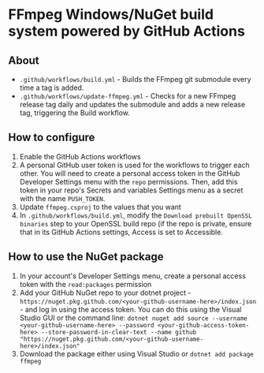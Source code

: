 # FFmpeg Windows/NuGet build system powered by GitHub Actions

## About
- `.github/workflows/build.yml` - Builds the FFmpeg git submodule every time a tag is added.
- `.github/workflows/update-ffmpeg.yml` - Checks for a new FFmpeg release tag daily and updates the submodule and adds a new release tag, triggering the Build workflow.

## How to configure
1. Enable the GitHub Actions workflows
2. A personal GitHub user token is used for the workflows to trigger each other. You will need to create a personal access token in the GitHub Developer Settings menu with the `repo` permissions. Then, add this token in your repo's Secrets and variables Settings menu as a secret with the name `PUSH_TOKEN`.
3. Update `ffmpeg.csproj` to the values that you want
4. In `.github/workflows/build.yml`, modify the `Download prebuilt OpenSSL binaries` step to your OpenSSL build repo (if the repo is private, ensure that in its GitHub Actions settings, Access is set to Accessible.

## How to use the NuGet package
1. In your account's Developer Settings menu, create a personal access token with the `read:packages` permission
2. Add your GitHub NuGet repo to your dotnet project - `https://nuget.pkg.github.com/<your-github-username-here>/index.json` - and log in using the access token. You can do this using the Visual Studio GUI or the command line:
`dotnet nuget add source --username <your-github-username-here> --password <your-github-access-token-here> --store-password-in-clear-text --name github "https://nuget.pkg.github.com/<your-github-username-here>/index.json"`
3. Download the package either using Visual Studio or `dotnet add package ffmpeg`
